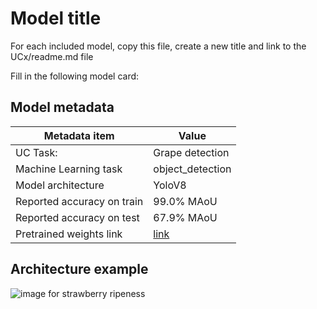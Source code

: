 # Model title


For each included model, copy this file, create a new title and link to the UCx/readme.md file

Fill in the following model card:

## Model metadata

| Metadata item | Value |
| ---- | ---- | 
| UC Task: | Grape detection |
| Machine Learning task | object_detection |
| Model architecture | YoloV8 |
| Reported accuracy on train | 99.0% MAoU |
| Reported accuracy on test | 67.9% MAoU |
| Pretrained weights link | [link]() |


## Architecture example

![image for strawberry ripeness ](https://assets-global.website-files.com/5d7b77b063a9066d83e1209c/63c697fd4ef3d83d2e35a8c2_YOLO%20architecture-min.jpg)